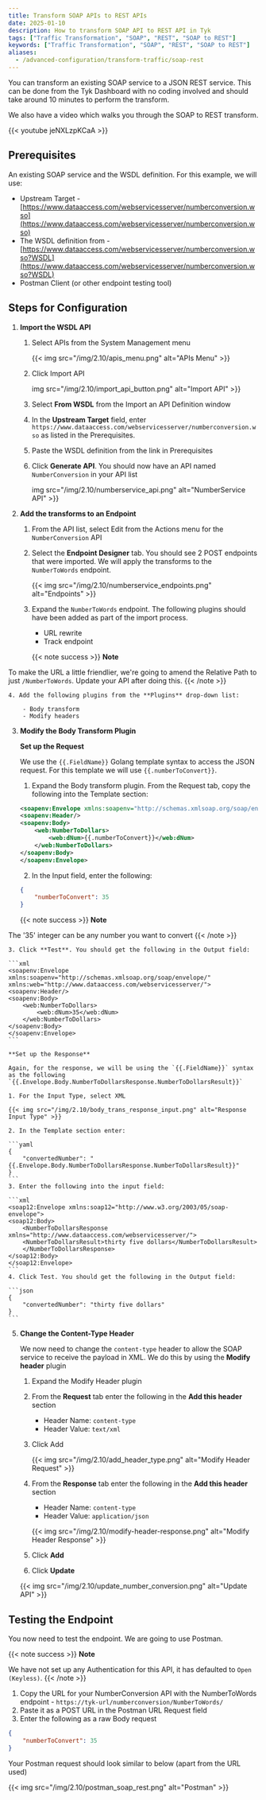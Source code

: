 ```yaml
---
title: Transform SOAP APIs to REST APIs
date: 2025-01-10
description: How to transform SOAP API to REST API in Tyk
tags: ["Traffic Transformation", "SOAP", "REST", "SOAP to REST"]
keywords: ["Traffic Transformation", "SOAP", "REST", "SOAP to REST"]
aliases:
  - /advanced-configuration/transform-traffic/soap-rest
---
```


You can transform an existing SOAP service to a JSON REST service. This can be done from the Tyk Dashboard with no coding involved and should take around 10 minutes to perform the transform.

We also have a video which walks you through the SOAP to REST transform.

{{< youtube jeNXLzpKCaA >}}

## Prerequisites

An existing SOAP service and the WSDL definition. For this example, we will use:

- Upstream Target - [https://www.dataaccess.com/webservicesserver/numberconversion.wso](https://www.dataaccess.com/webservicesserver/numberconversion.wso)
- The WSDL definition from - [https://www.dataaccess.com/webservicesserver/numberconversion.wso?WSDL](https://www.dataaccess.com/webservicesserver/numberconversion.wso?WSDL)
- Postman Client (or other endpoint testing tool)

## Steps for Configuration

1. **Import the WSDL API**

    1. Select APIs from the System Management menu

        {{< img src="/img/2.10/apis_menu.png" alt="APIs Menu" >}}

    2. Click Import API

        img src="/img/2.10/import_api_button.png" alt="Import API" >}}

    3. Select **From WSDL** from the Import an API Definition window
    4. In the **Upstream Target** field, enter `https://www.dataaccess.com/webservicesserver/numberconversion.wso` as listed in the Prerequisites.
    5. Paste the WSDL definition from the link in Prerequisites
    6. Click **Generate API**. You should now have an API named `NumberConversion` in your API list

        img src="/img/2.10/numberservice_api.png" alt="NumberService API" >}}

2. **Add the transforms to an Endpoint**

    1. From the API list, select Edit from the Actions menu for the `NumberConversion` API
    2. Select the **Endpoint Designer** tab. You should see 2 POST endpoints that were imported. We will apply the transforms to the `NumberToWords` endpoint.

        {{< img src="/img/2.10/numberservice_endpoints.png" alt="Endpoints" >}}

    3. Expand the `NumberToWords` endpoint. The following plugins should have been added as part of the import process.

        - URL rewrite
        - Track endpoint

        {{< note success >}}
**Note**  

To make the URL a little friendlier, we're going to amend the Relative Path to just `/NumberToWords`. Update your API after doing this.
        {{< /note >}}

    4. Add the following plugins from the **Plugins** drop-down list:

        - Body transform
        - Modify headers

3. **Modify the Body Transform Plugin**

    **Set up the Request**

    We use the `{{.FieldName}}` Golang template syntax to access the JSON request. For this template we will use `{{.numberToConvert}}`.

    1. Expand the Body transform plugin. From the Request tab, copy the following into the Template section:

    ```xml
    <soapenv:Envelope xmlns:soapenv="http://schemas.xmlsoap.org/soap/envelope/" xmlns:web="http://www.dataaccess.com/webservicesserver/">
    <soapenv:Header/>
    <soapenv:Body>
        <web:NumberToDollars>
            <web:dNum>{{.numberToConvert}}</web:dNum>
        </web:NumberToDollars>
    </soapenv:Body>
    </soapenv:Envelope>
    ```

    2. In the Input field, enter the following:

    ```json
    {
        "numberToConvert": 35
    }
    ```
    {{< note success >}}
**Note**  

The '35' integer can be any number you want to convert
    {{< /note >}}

    3. Click **Test**. You should get the following in the Output field:

    ```xml
    <soapenv:Envelope xmlns:soapenv="http://schemas.xmlsoap.org/soap/envelope/" xmlns:web="http://www.dataaccess.com/webservicesserver/">
    <soapenv:Header/>
    <soapenv:Body>
        <web:NumberToDollars>
            <web:dNum>35</web:dNum>
        </web:NumberToDollars>
    </soapenv:Body>
    </soapenv:Envelope>
    ```

    **Set up the Response**

    Again, for the response, we will be using the `{{.FieldName}}` syntax as the following `{{.Envelope.Body.NumberToDollarsResponse.NumberToDollarsResult}}`

    1. For the Input Type, select XML

    {{< img src="/img/2.10/body_trans_response_input.png" alt="Response Input Type" >}}

    2. In the Template section enter:

    ```yaml
    {
        "convertedNumber": "{{.Envelope.Body.NumberToDollarsResponse.NumberToDollarsResult}}"
    }
    ```
    3. Enter the following into the input field:

    ```xml
    <soap12:Envelope xmlns:soap12="http://www.w3.org/2003/05/soap-envelope">
    <soap12:Body>
        <NumberToDollarsResponse xmlns="http://www.dataaccess.com/webservicesserver/">
        <NumberToDollarsResult>thirty five dollars</NumberToDollarsResult>
        </NumberToDollarsResponse>
    </soap12:Body>
    </soap12:Envelope>
    ```
    4. Click Test. You should get the following in the Output field:

    ```json
    {
        "convertedNumber": "thirty five dollars"
    }
    ```

5. **Change the Content-Type Header**

    We now need to change the `content-type` header to allow the SOAP service to receive the payload in XML. We do this by using the **Modify header** plugin

    1. Expand the Modify Header plugin
    2. From the **Request** tab enter the following in the **Add this header** section
    
        - Header Name: `content-type`
        - Header Value: `text/xml`

    3. Click Add 

        {{< img src="/img/2.10/add_header_type.png" alt="Modify Header Request" >}}

    4. From the **Response** tab enter the following in the **Add this header** section
    
        - Header Name: `content-type`
        - Header Value: `application/json`

        {{< img src="/img/2.10/modify-header-response.png" alt="Modify Header Response" >}}

    5. Click **Add**
    6. Click **Update**

    {{< img src="/img/2.10/update_number_conversion.png" alt="Update API" >}}

## Testing the Endpoint

You now need to test the endpoint. We are going to use Postman.

{{< note success >}}
**Note**  

We have not set up any Authentication for this API, it has defaulted to `Open (Keyless)`.
{{< /note >}}


1. Copy the URL for your NumberConversion API with the NumberToWords endpoint - `https://tyk-url/numberconversion/NumberToWords/`
2. Paste it as a POST URL in the Postman URL Request field
3. Enter the following as a raw Body request

```json
{
    "numberToConvert": 35
}
```
Your Postman request should look similar to below (apart from the URL used)

{{< img src="/img/2.10/postman_soap_rest.png" alt="Postman" >}}

